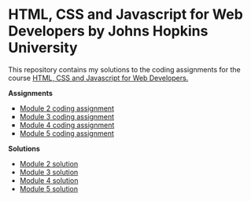 <!DOCTYPE html>
<html lang="en">
<head>
    <meta charset="UTF-8">
    <meta name="viewport" content="width=device-width, initial-scale=1.0">
    <meta http-equiv="X-UA-Compatible" content="ie=edge">
</head>
<body>
    <h1>HTML, CSS and Javascript for Web Developers by Johns Hopkins University</h1>
    This repository contains my solutions to the coding assignments for the course <a href="https://www.coursera.org/learn/html-css-javascript-for-web-developers">HTML, CSS and Javascript for Web Developers.</a> <br>
    <p>
        <b>Assignments</b> <br>
        <ul style="list-style-type:square;">
        <li><a href="https://github.com/jhu-ep-coursera/fullstack-course4/blob/master/assignments/assignment2/Assignment-2.md">Module 2 coding assignment</a></li>
        <li><a href="https://github.com/jhu-ep-coursera/fullstack-course4/blob/master/assignments/assignment3/Assignment-3.md">Module 3 coding assignment</a></li>
        <li><a href="https://github.com/jhu-ep-coursera/fullstack-course4/blob/master/assignments/assignment4/Assignment-4.md">Module 4 coding assignment</a></li>
        <li><a href="https://github.com/jhu-ep-coursera/fullstack-course4/blob/master/assignments/assignment5/Assignment-5.md">Module 5 coding assignment</a></li>
        </ul>
    </p>
    <p>
        <b>Solutions</b> <br>
        <ul style="list-style-type:disc;">
            <li><a href="https://theringsofsaturn.github.io/HTML-CSS-and-Javascript-Course/module2/">Module 2 solution</a></li>
            <li><a href="https://theringsofsaturn.github.io/HTML-CSS-and-Javascript-Course/module3/">Module 3 solution</a></li>
            <li><a href="https://theringsofsaturn.github.io/HTML-CSS-and-Javascript-Course/module4/">Module 4 solution</a></li>
            <li><a href="https://theringsofsaturn.github.io/HTML-CSS-and-Javascript-Course/module5/">Module 5 solution</a></li>
        </ul>
        </p>
</html>
